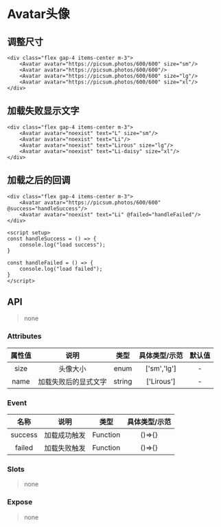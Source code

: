 # Avatar头像

## 调整尺寸
<div class="flex gap-4 items-center m-3">
    <Avatar avatar="https://picsum.photos/600/600" size="sm"/>
    <Avatar avatar="https://picsum.photos/600/600"/>
    <Avatar avatar="https://picsum.photos/600/600" size="lg"/>
    <Avatar avatar="https://picsum.photos/600/600" size="xl"/>
</div>

```vue
<div class="flex gap-4 items-center m-3">
    <Avatar avatar="https://picsum.photos/600/600" size="sm"/>
    <Avatar avatar="https://picsum.photos/600/600"/>
    <Avatar avatar="https://picsum.photos/600/600" size="lg"/>
    <Avatar avatar="https://picsum.photos/600/600" size="xl"/>
</div>
```

## 加载失败显示文字
<div class="flex gap-4 items-center m-3">
    <Avatar avatar="noexist" text="L" size="sm"/>
    <Avatar avatar="noexist" text="Li"/>
    <Avatar avatar="noexist" text="Lirous" size="lg"/>
    <Avatar avatar="noexist" text="Li-daisy" size="xl"/>
</div>

```vue
<div class="flex gap-4 items-center m-3">
    <Avatar avatar="noexist" text="L" size="sm"/>
    <Avatar avatar="noexist" text="Li"/>
    <Avatar avatar="noexist" text="Lirous" size="lg"/>
    <Avatar avatar="noexist" text="Li-daisy" size="xl"/>
</div>
```

## 加载之后的回调
<div class="flex gap-4 items-center m-3">
    <Avatar avatar="https://picsum.photos/600/600"  @success="handleSuccess"/>
    <Avatar avatar="noexist" text="Li" @failed="handleFailed"/>
</div>

<script setup>
const handleSuccess = () => {
    console.log("load success");
}

const handleFailed = () => {
    console.log("load failed");
}
</script>

```
<div class="flex gap-4 items-center m-3">
    <Avatar avatar="https://picsum.photos/600/600"  @success="handleSuccess"/>
    <Avatar avatar="noexist" text="Li" @failed="handleFailed"/>
</div>

<script setup>
const handleSuccess = () => {
    console.log("load success");
}

const handleFailed = () => {
    console.log("load failed");
}
</script>
```

## API

> none

### Attributes

| 属性值 |         说明         |  类型  | 具体类型/示范 | 默认值 |
| :----: | :------------------: | :----: | :-----------: | :----: |
|  size  |       头像大小       |  enum  |  ['sm','lg']  |   -    |
|  name  | 加载失败后的显式文字 | string |  ['Lirous']   |   -    |

### Event

|  名称   |     说明     |   类型   | 具体类型/示范 |
| :-----: | :----------: | :------: | :-----------: |
| success | 加载成功触发 | Function |    ()=>{}     |
| failed  | 加载失败触发 | Function |    ()=>{}     |

### Slots

> none

### Expose

> none
